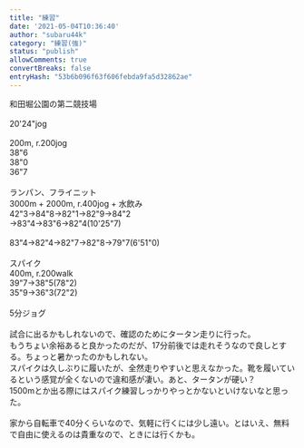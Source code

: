 ```yaml
---
title: "練習"
date: '2021-05-04T10:36:40'
author: "subaru44k"
category: "練習(強)"
status: "publish"
allowComments: true
convertBreaks: false
entryHash: "53b6b096f63f606febda9fa5d32862ae"
---
```

和田堀公園の第二競技場<br>
<br>
20'24"jog<br>
<br>
200m, r.200jog<br>
38"6<br>
38"0<br>
36"7<br>
<br>
ランパン、フライニット<br>
3000m + 2000m, r.400jog + 水飲み<br>
42"3→84"8→82"1→82"9→84"2<br>
→83"4→83"6→82"4(10'25"7)<br>
<br>
83"4→82"4→82"7→82"8→79"7(6'51"0)<br>
<br>
スパイク<br>
400m, r.200walk<br>
39"7→38"5(78"2)<br>
35"9→36"3(72"2)<br>
<br>
5分ジョグ<br>
<br>
試合に出るかもしれないので、確認のためにタータン走りに行った。<br>
もうちょい余裕あると良かったのだが、17分前後では走れそうなので良しとする。ちょっと暑かったのかもしれない。<br>
スパイクは久しぶりに履いたが、全然走りやすいと思えなかった。靴を履いているという感覚が全くないので違和感が凄い。あと、タータンが硬い？<br>
1500mとか出る際にはスパイク練習しっかりやっとかないといけないなと思った。<br>
<br>
家から自転車で40分くらいなので、気軽に行くには少し遠い。とはいえ、無料で自由に使えるのは貴重なので、ときには行くかも。
